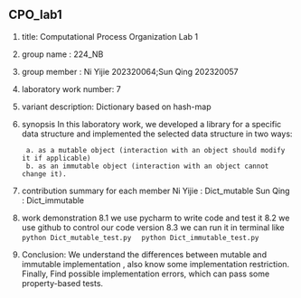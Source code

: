 ## CPO_lab1

1. title: Computational Process Organization Lab 1
2. group name : 224_NB
3. group member : Ni Yijie 202320064;Sun Qing 202320057
4. laboratory work number: 7
5. variant description: Dictionary based on hash-map
6. synopsis
    In this laboratory work, we developed a library for a specific data structure and implemented the selected data structure in two ways:
   
        a. as a mutable object (interaction with an object should modify it if applicable)
        b. as an immutable object (interaction with an object cannot change it).
7. contribution summary for each member
    Ni Yijie : Dict_mutable
    Sun Qing : Dict_immutable
8. work demonstration
    8.1 we use pycharm to write code and test it
    8.2 we use github to control our code version
    8.3 we can run it in terminal like 
        ` python Dict_mutable_test.py  `
        ` python Dict_immutable_test.py`
   
9. Conclusion: We understand the differences between mutable and immutable implementation
, also know some implementation restriction. Finally, Find possible implementation errors, 
   which can pass some property-based tests.